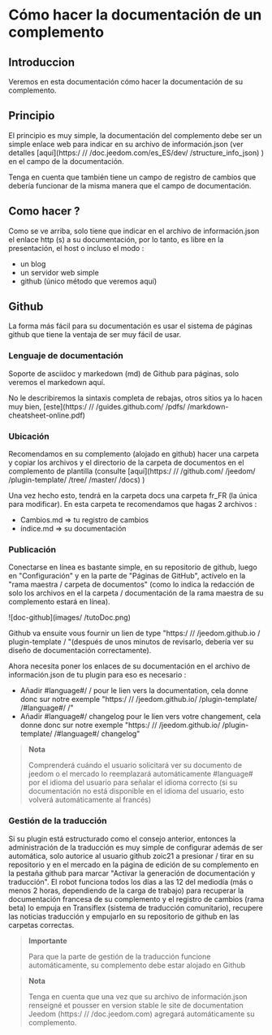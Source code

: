 # Cómo hacer la documentación de un complemento

## Introduccion

Veremos en esta documentación cómo hacer la documentación de su complemento.

## Principio

El principio es muy simple, la documentación del complemento debe ser un simple enlace web para indicar en su archivo de información.json (ver detalles [aquí](https:/ // /doc.jeedom.com/es_ES/dev/ /structure_info_json) ) en el campo de la documentación.

Tenga en cuenta que también tiene un campo de registro de cambios que debería funcionar de la misma manera que el campo de documentación.

## Como hacer ?

Como se ve arriba, solo tiene que indicar en el archivo de información.json el enlace http (s) a su documentación, por lo tanto, es libre en la presentación, el host o incluso el modo : 

- un blog
- un servidor web simple
- github (único método que veremos aquí)

## Github

La forma más fácil para su documentación es usar el sistema de páginas github que tiene la ventaja de ser muy fácil de usar.

### Lenguaje de documentación

Soporte de asciidoc y markedown (md) de Github para páginas, solo veremos el markedown aquí.

No le describiremos la sintaxis completa de rebajas, otros sitios ya lo hacen muy bien, [este](https:/ // /guides.github.com/ /pdfs/ /markdown-cheatsheet-online.pdf)

### Ubicación

Recomendamos en su complemento (alojado en github) hacer una carpeta y copiar los archivos y el directorio de la carpeta de documentos en el complemento de plantilla (consulte [aquí](https:/ // /github.com/ /jeedom/ /plugin-template/ /tree/ /master/ /docs) )

Una vez hecho esto, tendrá en la carpeta docs una carpeta fr_FR (la única para modificar). En esta carpeta te recomendamos que hagas 2 archivos : 

- Cambios.md => tu registro de cambios
- índice.md => su documentación

### Publicación

Conectarse en línea es bastante simple, en su repositorio de github, luego en "Configuración" y en la parte de "Páginas de GitHub", actívelo en la "rama maestra / carpeta de documentos" (como lo indica la redacción de solo los archivos en el la carpeta / documentación de la rama maestra de su complemento estará en línea). 

![doc-github](images/ /tutoDoc.png)

Github va ensuite vous fournir un lien de type "https:/ // /jeedom.github.io / plugin-template / "(después de unos minutos de revisarlo, debería ver su diseño de documentación correctamente).

Ahora necesita poner los enlaces de su documentación en el archivo de información.json de tu plugin para eso es necesario : 

- Añadir #language#/ / pour le lien vers la documentation, cela donne donc sur notre exemple "https:/ // /jeedom.github.io/ /plugin-template/ /#language#/ /"
- Añadir #language#/ changelog pour le lien vers votre changement, cela donne donc sur notre exemple "https:/ // /jeedom.github.io/ /plugin-template/ /#language#/ changelog"

> **Nota**
>
> Comprenderá cuándo el usuario solicitará ver su documento de jeedom o el mercado lo reemplazará automáticamente #language# por el idioma del usuario para señalar el idioma correcto (si su documentación no está disponible en el idioma del usuario, esto volverá automáticamente al francés)

### Gestión de la traducción

Si su plugin está estructurado como el consejo anterior, entonces la administración de la traducción es muy simple de configurar además de ser automática, solo autorice al usuario github zoic21 a presionar / tirar en su repositorio y en el mercado en la página de edición de su complemento en la pestaña github para marcar "Activar la generación de documentación y traducción". El robot funciona todos los días a las 12 del mediodía (más o menos 2 horas, dependiendo de la carga de trabajo) para recuperar la documentación francesa de su complemento y el registro de cambios (rama beta) lo empuja en Transiflex (sistema de traducción comunitario), recupere las noticias traducción y empujarlo en su repositorio de github en las carpetas correctas.


> **Importante**
>
> Para que la parte de gestión de la traducción funcione automáticamente, su complemento debe estar alojado en Github

> **Nota**
>
> Tenga en cuenta que una vez que su archivo de información.json renseigné et pousser en version stable le site de documentation Jeedom (https:/ // /doc.jeedom.com) agregará automáticamente su complemento.

